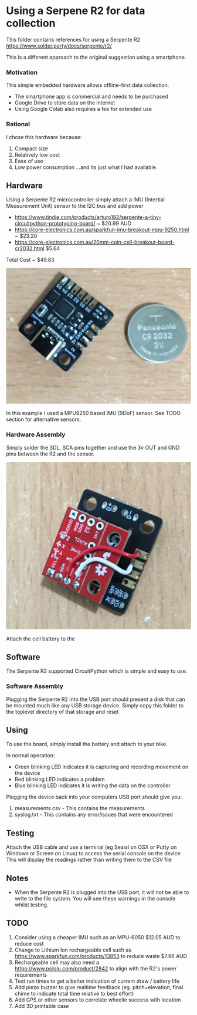 # Using a Serpene R2 for data collection
This folder contains references for using a Serpente R2
https://www.solder.party/docs/serpente/r2/

This is a different approach to the original suggestion using a smartphone.

### Motivation
This simple embedded hardware allows offline-first data collection.

* The smartphone app is commercial and needs to be purchased
* Google Drive to store data on the internet
* Using Google Colab also requires a fee for extended use 

### Rational
I chose this hardware because:
1. Compact size
2. Relatively low cost
3. Ease of use
4. Low power consumption
...and its just what I had available. 
 
## Hardware
Using a Serpente R2 microcontroller simply attach a IMU (Intertial Measurement Unit) sensor to the I2C bus and add power

* https://www.tindie.com/products/arturo182/serpente-a-tiny-circuitpython-prototyping-board/ ~ $20.99 AUD
* https://core-electronics.com.au/sparkfun-imu-breakout-mpu-9250.html ~ $23.20
* https://core-electronics.com.au/20mm-coin-cell-breakout-board-cr2032.html $5.64

Total Cost ~ $49.83

![hardware steup](../images/SerpenteR2-Front.jpg)

In this example I used a MPU9250 based IMU (9DoF) sensor. See TODO section for alternative sensors.

### Hardware Assembly
Simply solder the SDL, SCA pins together and use the 3v OUT and GND pins between the R2 and the sensor.

![hardware steup](../images/SerpenteR2-Back.jpg)

Attach the cell battery to the 

## Software
The Serpente R2 supported CircuitPython which is simple and easy to use.

### Software Assembly
Plugging the Serpente R2 into the USB port should present a disk that can be mounted much like any USB storage device.
Simply copy this folder to the toplevel directory of that storage and reset 

## Using
To use the board, simply install the battery and attach to your bike.

In normal operation:
* Green blinking LED indicates it is capturing and recording movement on the device
* Red blinking LED indicates a problem
* Blue blinking LED indicates it is writing the data on the controller

Plugging the device back into your computers USB port should give you:
1. measurements.csv - This contains the measurements
2. syslog.txt - This contains any error/issues that were encountered

## Testing
Attach the USB cable and use a terminal (eg Seaial on OSX or Putty on Windows or Screen on Linux) to access the serial console on the device
This will display the readings rather than writing them to the CSV file 

## Notes
* When the Serpente R2 is plugged into the USB port, it will not be able to write to the file system. You will see these warnings in the console whilst testing.

## TODO
1. Consider using a cheaper IMU such as an MPU-6050 $12.05 AUD to reduce cost
2. Change to Lithium Ion rechargeable cell such as https://www.sparkfun.com/products/13853 to reduce waste $7.96 AUD
3. Rechargeable cell may also need a https://www.pololu.com/product/2842 to align with the R2's power requirements
4. Test run times to get a better indication of current draw / battery life
5. Add piezo buzzer to give realtime feedback (eg. pitch=elevation, final chime to indicate total time relative to best effort)
6. Add GPS or other sensors to correlate wheelie success with location
7. Add 3D printable case